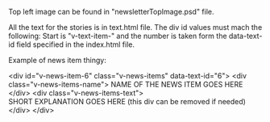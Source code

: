 Top left image can be found in "newsletterTopImage.psd" file.

All the text for the stories is in text.html file.
The div id values must mach the following:
Start is "v-text-item-" and the number is taken form the  data-text-id field specified in the index.html file.


Example of news item thingy:

&lt;div id="v-news-item-6" class="v-news-items" data-text-id="6"&gt; 
   &lt;div class="v-news-items-name"&gt;
       NAME OF THE NEWS ITEM GOES HERE
   &lt;/div&gt;
   &lt;div class="v-news-items-text"&gt;  
       SHORT EXPLANATION GOES HERE (this div can be removed if needed)
   &lt;/div&gt;
&lt;/div&gt;


